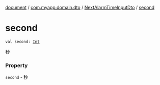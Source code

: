 [document](../../index.md) / [com.myapp.domain.dto](../index.md) / [NextAlarmTimeInputDto](index.md) / [second](./second.md)

# second

`val second: `[`Int`](https://kotlinlang.org/api/latest/jvm/stdlib/kotlin/-int/index.html)

秒

### Property

`second` - 秒